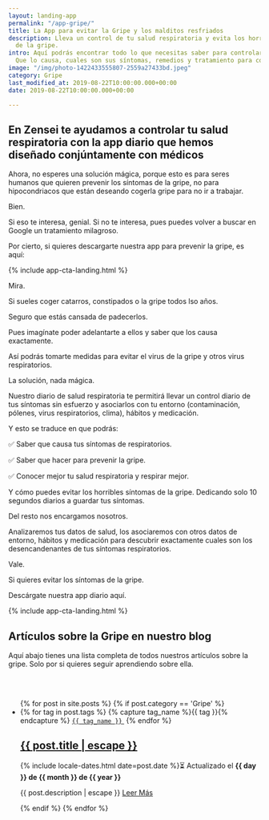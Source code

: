 ```yaml
---
layout: landing-app
permalink: "/app-gripe/"
title: La App para evitar la Gripe y los malditos resfriados
description: Lleva un control de tu salud respiratoria y evita los horribles síntomas
  de la gripe.
intro: Aquí podrás encontrar todo lo que necesitas saber para controlar el Gripe.
  Que lo causa, cuales son sus síntomas, remedios y tratamiento para controlarlo.
image: "/img/photo-1422433555807-2559a27433bd.jpeg"
category: Gripe
last_modified_at: 2019-08-22T10:00:00.000+00:00
date: 2019-08-22T10:00:00.000+00:00

---
```

## **En Zensei te ayudamos a controlar tu salud respiratoria con la app diario que hemos diseñado conjúntamente con médicos**

Ahora, no esperes una solución mágica, porque esto es para seres humanos que quieren prevenir los síntomas de la gripe, no para hipocondriacos que están deseando cogerla gripe para no ir a trabajar.

Bien.

Si eso te interesa, genial. Si no te interesa, pues puedes volver a buscar en Google un tratamiento milagroso.

Por cierto, si quieres descargarte nuestra app para prevenir la gripe, es aquí: 

{% include app-cta-landing.html %}

Mira.

Si sueles coger catarros, constipados o la gripe todos lso años.

Seguro que estás cansada de padecerlos.

Pues imagínate poder adelantarte a ellos y saber que los causa exactamente.

Así podrás tomarte medidas para evitar el virus de la gripe y otros virus respiratorios.

La solución, nada mágica. 

Nuestro diario de salud respiratoria te permitirá llevar un control diario de tus síntomas sin esfuerzo y asociarlos con tu entorno (contaminación, pólenes, virus respiratorios, clima), hábitos y medicación.

Y esto se traduce en que podrás:

✅ Saber que causa tus síntomas de respiratorios.

✅ Saber que hacer para prevenir la gripe.

✅ Conocer mejor tu salud respiratoria y respirar mejor.

Y cómo puedes evitar los horribles síntomas de la gripe. Dedicando solo 10 segundos diarios a guardar tus síntomas.

Del resto nos encargamos nosotros.

Analizaremos tus datos de salud, los asociaremos con otros datos de entorno, hábitos y medicación para descubrir exactamente cuales son los desencandenantes de tus síntomas respiratorios.

Vale. 

Si quieres evitar los síntomas de la gripe.

Descárgate nuestra app diario aquí.

{% include app-cta-landing.html %}

## **Artículos sobre la Gripe en nuestro blog**

Aquí abajo tienes una lista completa de todos nuestros artículos sobre la gripe. Solo por si quieres seguir aprendiendo sobre ella.

<br>
<br>
<div class="home">
  <ul class="post-list">
    {% for post in site.posts %}
      {% if post.category == 'Gripe' %}
      <li itemprop="blogPosts" itemscope itemtype="http://schema.org/BlogPosting">
        <span>
          {% for tag in post.tags %}
            {% capture tag_name %}{{ tag }}{% endcapture %}
            <a href="/tag/{{ tag_name }}"><code class="highligher-rouge shake"><nobr>{{ tag_name }}</nobr></code>&nbsp;</a>
          {% endfor %}
        </span>
        <h2>
          <a itemprop="url" href="{{ post.url | relative_url }}">
            <span class="post-title" itemprop="name headline">{{ post.title | escape }}</span>
          </a>
        </h2>
        <p>
          <!-- <span class="post-meta">Por {{ post.author }}</span> · -->
          <time class="post-meta" datetime="{{ post.date | date_to_xmlschema }}" itemprop="datePublished">{% include locale-dates.html date=post.date %}⏳ Actualizado el <b>{{ day }} de {{ month }} de {{ year }}</b></time>
        </p>
        <p itemprop="description">
          {{ post.description | escape }}
          <a href="{{ post.url | relative_url }}">
            Leer Más
          </a>
        </p>
        <img class="post-cover" src="{{post.img}}" alt="">
      </li>
      {% endif %}
    {% endfor %}
  </ul>
</div>